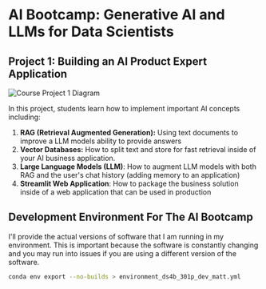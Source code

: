 # AI Bootcamp: Generative AI and LLMs for Data Scientists

## Project 1: Building an AI Product Expert Application

![Course Project 1 Diagram](/img/ai_course_project_1.jpg)

In this project, students learn how to implement important AI concepts including:

1. **RAG (Retrieval Augmented Generation):** Using text documents to improve a LLM models ability to provide answers
2. **Vector Databases:** How to split text and store for fast retrieval inside of your AI business application. 
3. **Large Language Models (LLM)**: How to augment LLM models with both RAG and the user's chat history (adding memory to an application)
4. **Streamlit Web Application**: How to package the business solution inside of a web application that can be used in production

## Development Environment For The AI Bootcamp

I'll provide the actual versions of software that I am running in my environment. This is important because the software is constantly changing and you may run into issues if you are using a different version of the software.

``` bash
conda env export --no-builds > environment_ds4b_301p_dev_matt.yml
```
